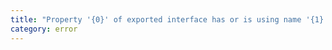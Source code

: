 ```yaml
---
title: "Property '{0}' of exported interface has or is using name '{1}' from private module '{2}'."
category: error
---
```

